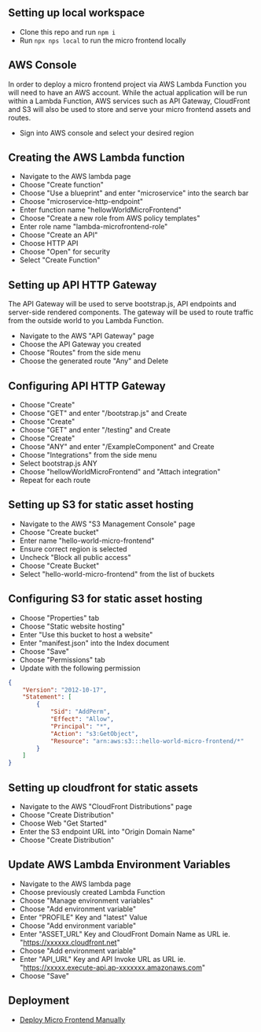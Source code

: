 ## Setting up local workspace

- Clone this repo and run ```npm i```
- Run ```npx nps local``` to run the micro frontend locally

## AWS Console
In order to deploy a micro frontend project via AWS Lambda Function you will need to have an AWS account. While the actual application will be run within a Lambda Function, AWS services such as API Gateway, CloudFront and S3 will also be used to store and serve your micro frontend assets and routes.

- Sign into AWS console and select your desired region

## Creating the AWS Lambda function

- Navigate to the AWS lambda page
- Choose "Create function"
- Choose "Use a blueprint" and enter "microservice" into the search bar
- Choose "microservice-http-endpoint"
- Enter function name "hellowWorldMicroFrontend"
- Choose "Create a new role from AWS policy templates"
- Enter role name "lambda-microfrontend-role"
- Choose "Create an API"
- Choose HTTP API
- Choose "Open" for security
- Select "Create Function"

## Setting up API HTTP Gateway

The API Gateway will be used to serve bootstrap.js, API endpoints and server-side rendered components. The gateway will be used to route traffic from the outside world to you Lambda Function.

- Navigate to the AWS "API Gateway" page
- Choose the API Gateway you created
- Choose "Routes" from the side menu
- Choose the generated route "Any" and Delete

## Configuring API HTTP Gateway

- Choose "Create"
- Choose "GET" and enter "/bootstrap.js" and Create
- Choose "Create"
- Choose "GET" and enter "/testing" and Create
- Choose "Create"
- Choose "ANY" and enter "/ExampleComponent" and Create
- Choose "Integrations" from the side menu
- Select bootstrap.js ANY
- Choose "hellowWorldMicroFrontend" and "Attach integration"
- Repeat for each route

## Setting up S3 for static asset hosting

- Navigate to the AWS "S3 Management Console" page
- Choose "Create bucket"
- Enter name "hello-world-micro-frontend"
- Ensure correct region is selected
- Uncheck "Block all public access"
- Choose "Create Bucket"
- Select "hello-world-micro-frontend" from the list of buckets

## Configuring S3 for static asset hosting

- Choose "Properties" tab
- Choose "Static website hosting"
- Enter "Use this bucket to host a website"
- Enter "manifest.json" into the Index document
- Choose "Save"
- Choose "Permissions" tab
- Update with the following permission
```json
{
    "Version": "2012-10-17",
    "Statement": [
        {
            "Sid": "AddPerm",
            "Effect": "Allow",
            "Principal": "*",
            "Action": "s3:GetObject",
            "Resource": "arn:aws:s3:::hello-world-micro-frontend/*"
        }
    ]
}
```

## Setting up cloudfront for static assets

- Navigate to the AWS "CloudFront Distributions" page
- Choose "Create Distribution"
- Choose Web "Get Started"
- Enter the S3 endpoint URL into "Origin Domain Name"
- Choose "Create Distribution"

## Update AWS Lambda Environment Variables

- Navigate to the AWS lambda page
- Choose previously created Lambda Function
- Choose "Manage environment variables"
- Choose "Add environment variable"
- Enter "PROFILE" Key and "latest" Value
- Choose "Add environment variable"
- Enter "ASSET_URL" Key and CloudFront Domain Name as URL ie. "https://xxxxxx.cloudfront.net"
- Choose "Add environment variable"
- Enter "API_URL" Key and API Invoke URL as URL ie. "https://xxxxx.execute-api.ap-xxxxxxx.amazonaws.com"
- Choose "Save"

## Deployment

- [Deploy Micro Frontend Manually](./manual-deploy.md)

